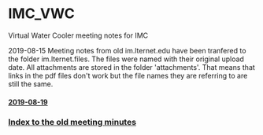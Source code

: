 # IMC_VWC
Virtual Water Cooler meeting notes for IMC

2019-08-15 Meeting notes from old im.lternet.edu have been tranfered to the folder im.lternet.files. The files were named with their original upload date. All attachments are stored in the folder 'attachments'. That means that links in the pdf files don't work but the file names they are referring to are still the same.

#### [2019-08-19](IMC_VWC_notes/IMC_VWC_2019-08-19.md) 
### [Index to the old meeting minutes](im.lternet.files/README.md) 
